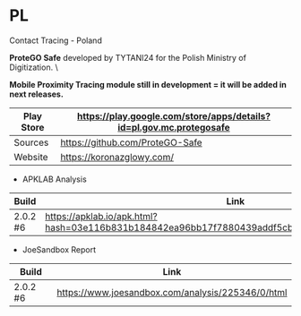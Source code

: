 # PL
Contact Tracing - Poland

**ProteGO Safe** developed by TYTANI24 for the Polish Ministry of Digitization. 
\

**Mobile Proximity Tracing module still in development = it will be added in next releases.**

Play Store | https://play.google.com/store/apps/details?id=pl.gov.mc.protegosafe
-----------|--------------------------------------------------------------------
Sources | https://github.com/ProteGO-Safe
Website | https://koronazglowy.com/

- APKLAB Analysis

Build | Link
------|-----
2.0.2 #6 | https://apklab.io/apk.html?hash=03e116b831b184842ea96bb17f7880439addf5cb724da54c735b730f34eb44dc

- JoeSandbox Report

Build | Link
------|-----
2.0.2 #6 | https://www.joesandbox.com/analysis/225346/0/html
